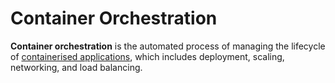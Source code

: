 
# Container Orchestration

**Container orchestration** is the automated process of managing the lifecycle of 
[containerised applications](../containerised_application), which includes deployment, scaling, networking, and load 
balancing.
